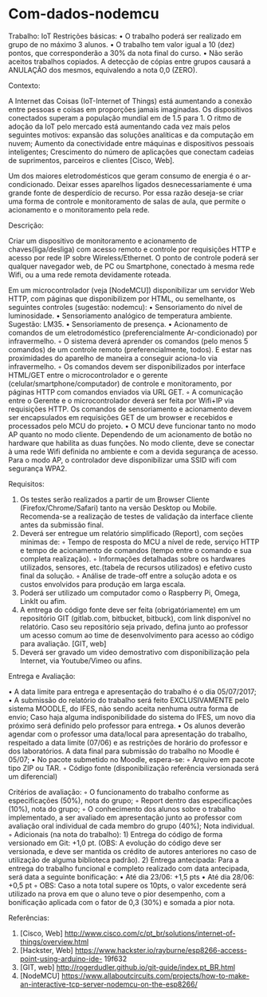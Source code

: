 # Com-dados-nodemcu
Trabalho: IoT
Restrições básicas:
• O trabalho poderá ser realizado em grupo de no máximo 3 alunos.
• O trabalho tem valor igual a 10 (dez) pontos, que corresponderão a 30% da nota final do curso.
• Não serão aceitos trabalhos copiados. A detecção de cópias entre grupos causará a ANULAÇÃO dos mesmos, equivalendo a nota 0,0 (ZERO).

Contexto:

A Internet das Coisas (IoT-Internet of Things) está aumentando a conexão entre pessoas e coisas em proporções jamais imaginadas. Os dispositivos conectados superam a população mundial em de 1.5 para 1. O ritmo de adoção da IoT pelo mercado está aumentando cada vez mais pelos seguintes motivos: expansão das soluções analíticas e da computação em nuvem; Aumento da conectividade entre máquinas e dispositivos pessoais inteligentes; Crescimento do número de aplicações que conectam cadeias de suprimentos, parceiros e clientes [Cisco, Web].

Um dos maiores eletrodomésticos que geram consumo de energia é o ar-condicionado. Deixar esses aparelhos ligados desnecessariamente é uma grande fonte de desperdício de recurso. Por essa razão deseja-se criar uma forma de controle e monitoramento de salas de aula, que permite o acionamento e o monitoramento pela rede.

Descrição:

Criar um dispositivo de monitoramento e acionamento de chaves(liga/desliga) com acesso remoto e controle por requisições HTTP e acesso por rede IP sobre Wireless/Ethernet. O ponto de controle poderá ser qualquer navegador web, de PC ou Smartphone, conectado à mesma rede Wifi, ou a uma rede remota devidamente roteada.

Em um microcontrolador (veja [NodeMCU]) disponibilizar um servidor Web HTTP, com páginas que disponibilizem por HTML, ou semelhante, os seguintes controles (sugestão: nodemcu):
• Sensoriamento do nível de luminosidade.
• Sensoriamento analógico de temperatura ambiente. Sugestão: LM35.
• Sensoriamento de presença.
• Acionamento de comandos de um eletrodoméstico (preferencialmente Ar-condicionado)
por infravermelho.
	◦ O sistema deverá aprender os comandos (pelo menos 5 comandos) de um controle remoto (preferencialmente, todos). E estar nas proximidades do aparelho de maneira a conseguir aciona-lo via infravermelho.
	◦ Os comandos devem ser disponibilizados por interface HTML/GET entre o microcontrolador e o gerente (celular/smartphone/computador) de controle e monitoramento, por páginas HTTP com comandos enviados via URL GET.
	◦ A comunicação entre o Gerente e o microcontrolador deverá ser feita por Wifi+IP via requisições HTTP. Os comandos de sensoriamento e acionamento devem ser encapsulados em requisições GET de um browser e recebidos e processados pelo MCU do projeto.
• O MCU deve funcionar tanto no modo AP quanto no modo cliente. Dependendo de um
acionamento de botão no hardware que habilita as duas funções. No modo cliente,
deve se conectar à uma rede Wifi definida no ambiente e com a devida segurança de
acesso. Para o modo AP, o controlador deve disponibilizar uma SSID wifi com
segurança WPA2.

Requisitos:

1) Os testes serão realizados a partir de um Browser Cliente (Firefox/Chrome/Safari) tanto na versão Desktop ou Mobile. Recomenda-se a realização de testes de validação da interface cliente antes da submissão final.
2) Deverá ser entregue um relatório simplificado (Report), com seções mínimas de:
	◦ Tempo de resposta do MCU a nível de rede, serviço HTTP e tempo de
acionamento de comandos (tempo entre o comando e sua completa realização).
	◦ Informações detalhadas sobre os hardwares utilizados, sensores, etc.(tabela de recursos utilizados) e efetivo custo final da solução.
	◦ Análise de trade-off entre a solução adota e os custos envolvidos para produção em larga escala.
3) Poderá ser utilizado um computador como o Raspberry Pi, Omega, LinkIt ou afim.
4) A entrega do código fonte deve ser feita (obrigatóriamente) em um repositório GIT (gitlab.com, bitbucket, bitbuck), com link disponível no relatório. Caso seu repositório seja privado, defina junto ao professor um acesso comum ao time de desenvolvimento para acesso ao código para avaliação. [GIT, web]
5) Deverá ser gravado um video demostrativo com disponibilização pela Internet, via
Youtube/Vimeo ou afins.

Entrega e Avaliação:

• A data limite para entrega e apresentação do trabalho é o dia 05/07/2017;
• A submissão do relatório do trabalho será feito EXCLUSIVAMENTE pelo sistema MOODLE, do IFES, não sendo aceita nenhuma outra forma de envio; Caso haja alguma indisponibilidade do sistema do IFES, um novo dia próximo será definido pelo professor para entrega.
• Os alunos deverão agendar com o professor uma data/local para apresentação do trabalho, respeitado a data limite (07/06) e as restrições de horário do professor e dos laboratórios. A data final para submissão do trabalho no Moodle é 05/07;
• No pacote submetido no Moodle, espera-se:
	◦ Arquivo em pacote tipo ZIP ou TAR.
	◦ Código fonte (disponibilização referência versionada será um diferencial)

Critérios de avaliação:
	◦ O funcionamento do trabalho conforme as especificações (50%), nota do grupo;
	◦ Report dentro das especificações (10%), nota do grupo;
	◦ O conhecimento dos alunos sobre o trabalho implementado, a ser avaliado em apresentação junto ao professor com avaliação oral individual de cada membro do grupo (40%); Nota individual.
	◦ Adicionais (na nota do trabalho):
		1) Entrega do código de forma versionado em Git: +1,0 pt. (OBS: A evolução do código deve ser versionada, e deve ser mantida os crédito de autores anteriores no caso de utilização de alguma biblioteca padrão).
		2) Entrega antecipada: Para a entrega do trabalho funcional e completo realizado com data antecipada, será data a seguinte bonificação:
			• Até dia 23/06: +1,5 pts
			• Até dia 28/06: +0,5 pt
	◦ OBS: Caso a nota total supere os 10pts, o valor excedente será utilizado na prova em que o aluno teve o pior desempenho, com a bonificação aplicada com o fator de 0,3 (30%) e somada a pior nota.

Referências:

1. [Cisco, Web] http://www.cisco.com/c/pt_br/solutions/internet-of-things/overview.html
2. [Hackster, Web] https://www.hackster.io/rayburne/esp8266-access-point-using-arduino-ide-
19f632
3. [GIT, web] http://rogerdudler.github.io/git-guide/index.pt_BR.html
4. [NodeMCU] https://www.allaboutcircuits.com/projects/how-to-make-an-interactive-tcp-server-nodemcu-on-the-esp8266/
